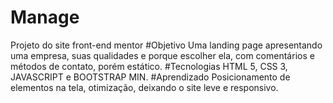 # Manage
Projeto do site front-end mentor
#Objetivo
Uma landing page apresentando uma empresa, suas qualidades e porque escolher ela, com comentários e métodos de contato, porém estático.
#Tecnologias
HTML 5, CSS 3, JAVASCRIPT e BOOTSTRAP MIN.
#Aprendizado
Posicionamento de elementos na tela, otimização, deixando o site leve e responsivo.

